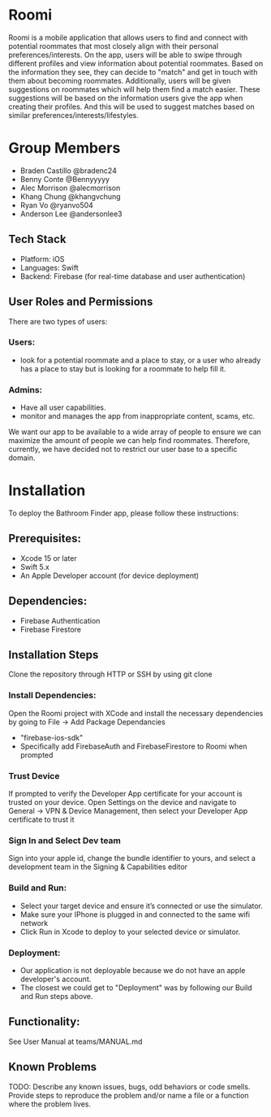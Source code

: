 # Roomi
Roomi is a mobile application that allows users to find and connect with potential roommates that most closely align with their personal preferences/interests. On the app, users will be able to swipe through different profiles and view information about potential roommates. Based on the information they see, they can decide to "match" and get in touch with them about becoming roommates. Additionally, users will be given suggestions on roommates which will help them find a match easier. These suggestions will be based on the information users give the app when creating their profiles. And this will be used to suggest matches based on similar preferences/interests/lifestyles.

# Group Members
- Braden Castillo @bradenc24
- Benny Conte @Bennyyyyy
- Alec Morrison @alecmorrison
- Khang Chung @khangvchung
- Ryan Vo @ryanvo504
- Anderson Lee @andersonlee3

## Tech Stack
- Platform: iOS
- Languages: Swift
- Backend: Firebase (for real-time database and user authentication)


## User Roles and Permissions
There are two types of users:

### Users:
- look for a potential roommate and a place to stay, or a user who already has a place to stay but is looking for a roommate to help fill it.

### Admins:
- Have all user capabilities.
- monitor and manages the app from inappropriate content, scams, etc.

We want our app to be available to a wide array of people to ensure we can maximize the amount of people we can help find roommates. Therefore, currently, we have decided not to restrict our user base to a specific domain.

# Installation
To deploy the Bathroom Finder app, please follow these instructions:

## Prerequisites:
- Xcode 15 or later
- Swift 5.x
- An Apple Developer account (for device deployment)

## Dependencies:
- Firebase Authentication
- Firebase Firestore

## Installation Steps
Clone the repository through HTTP or SSH by using git clone

### Install Dependencies:
Open the Roomi project with XCode and install the necessary dependencies by going to File -> Add Package Dependancies

- "firebase-ios-sdk"
- Specifically add FirebaseAuth and FirebaseFirestore to Roomi when prompted

### Trust Device
If prompted to verify the Developer App certificate for your account is trusted on your device. Open Settings on the device and navigate to General -> VPN & Device Management, then select your Developer App certificate to trust it

### Sign In and Select Dev team
Sign into your apple id, change the bundle identifier to yours, and select a development team in the Signing & Capabilities editor

### Build and Run:
- Select your target device and ensure it’s connected or use the simulator.
- Make sure your IPhone is plugged in and connected to the same wifi network
- Click Run in Xcode to deploy to your selected device or simulator.

### Deployment:
- Our application is not deployable because we do not have an apple developer's account.
- The closest we could get to "Deployment" was by following our Build and Run steps above.

## Functionality:
See User Manual at teams/MANUAL.md

## Known Problems 
TODO: Describe any known issues, bugs, odd behaviors or code smells. Provide steps to reproduce the problem and/or name a file or a function where the problem lives.




